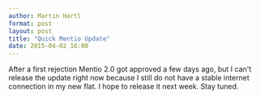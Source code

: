 ```yaml
---
author: Martin Hartl
format: post
layout: post
title: "Quick Mentio Update"
date: 2015-04-02 16:00
---
```

After a first rejection Mentio 2.0 got approved a few days ago, but I can't release the update right now because I still do not have a stable internet connection in my new flat. I hope to release it next week. Stay tuned.


